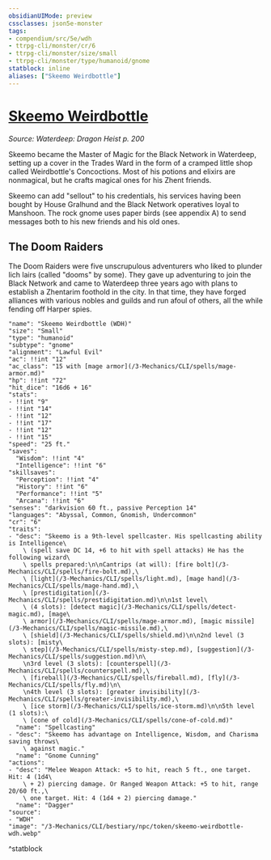 ```yaml
---
obsidianUIMode: preview
cssclasses: json5e-monster
tags:
- compendium/src/5e/wdh
- ttrpg-cli/monster/cr/6
- ttrpg-cli/monster/size/small
- ttrpg-cli/monster/type/humanoid/gnome
statblock: inline
aliases: ["Skeemo Weirdbottle"]
---
```

# [Skeemo Weirdbottle](3-Mechanics\CLI\bestiary\npc/skeemo-weirdbottle-wdh.md)
*Source: Waterdeep: Dragon Heist p. 200*  

Skeemo became the Master of Magic for the Black Network in Waterdeep, setting up a cover in the Trades Ward in the form of a cramped little shop called Weirdbottle's Concoctions. Most of his potions and elixirs are nonmagical, but he crafts magical ones for his Zhent friends.

Skeemo can add "sellout" to his credentials, his services having been bought by House Gralhund and the Black Network operatives loyal to Manshoon. The rock gnome uses paper birds (see appendix A) to send messages both to his new friends and his old ones.

## The Doom Raiders

The Doom Raiders were five unscrupulous adventurers who liked to plunder lich lairs (called "dooms" by some). They gave up adventuring to join the Black Network and came to Waterdeep three years ago with plans to establish a Zhentarim foothold in the city. In that time, they have forged alliances with various nobles and guilds and run afoul of others, all the while fending off Harper spies.

```statblock
"name": "Skeemo Weirdbottle (WDH)"
"size": "Small"
"type": "humanoid"
"subtype": "gnome"
"alignment": "Lawful Evil"
"ac": !!int "12"
"ac_class": "15 with [mage armor](/3-Mechanics/CLI/spells/mage-armor.md)"
"hp": !!int "72"
"hit_dice": "16d6 + 16"
"stats":
- !!int "9"
- !!int "14"
- !!int "12"
- !!int "17"
- !!int "12"
- !!int "15"
"speed": "25 ft."
"saves":
  "Wisdom": !!int "4"
  "Intelligence": !!int "6"
"skillsaves":
  "Perception": !!int "4"
  "History": !!int "6"
  "Performance": !!int "5"
  "Arcana": !!int "6"
"senses": "darkvision 60 ft., passive Perception 14"
"languages": "Abyssal, Common, Gnomish, Undercommon"
"cr": "6"
"traits":
- "desc": "Skeemo is a 9th-level spellcaster. His spellcasting ability is Intelligence\
    \ (spell save DC 14, +6 to hit with spell attacks) He has the following wizard\
    \ spells prepared:\n\nCantrips (at will): [fire bolt](/3-Mechanics/CLI/spells/fire-bolt.md),\
    \ [light](/3-Mechanics/CLI/spells/light.md), [mage hand](/3-Mechanics/CLI/spells/mage-hand.md),\
    \ [prestidigitation](/3-Mechanics/CLI/spells/prestidigitation.md)\n\n1st level\
    \ (4 slots): [detect magic](/3-Mechanics/CLI/spells/detect-magic.md), [mage\
    \ armor](/3-Mechanics/CLI/spells/mage-armor.md), [magic missile](/3-Mechanics/CLI/spells/magic-missile.md),\
    \ [shield](/3-Mechanics/CLI/spells/shield.md)\n\n2nd level (3 slots): [misty\
    \ step](/3-Mechanics/CLI/spells/misty-step.md), [suggestion](/3-Mechanics/CLI/spells/suggestion.md)\n\
    \n3rd level (3 slots): [counterspell](/3-Mechanics/CLI/spells/counterspell.md),\
    \ [fireball](/3-Mechanics/CLI/spells/fireball.md), [fly](/3-Mechanics/CLI/spells/fly.md)\n\
    \n4th level (3 slots): [greater invisibility](/3-Mechanics/CLI/spells/greater-invisibility.md),\
    \ [ice storm](/3-Mechanics/CLI/spells/ice-storm.md)\n\n5th level (1 slots):\
    \ [cone of cold](/3-Mechanics/CLI/spells/cone-of-cold.md)"
  "name": "Spellcasting"
- "desc": "Skeemo has advantage on Intelligence, Wisdom, and Charisma saving throws\
    \ against magic."
  "name": "Gnome Cunning"
"actions":
- "desc": "Melee Weapon Attack: +5 to hit, reach 5 ft., one target. Hit: 4 (1d4\
    \ + 2) piercing damage. Or Ranged Weapon Attack: +5 to hit, range 20/60 ft.,\
    \ one target. Hit: 4 (1d4 + 2) piercing damage."
  "name": "Dagger"
"source":
- "WDH"
"image": "/3-Mechanics/CLI/bestiary/npc/token/skeemo-weirdbottle-wdh.webp"
```
^statblock
